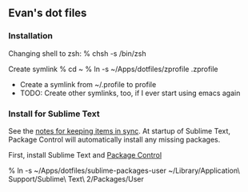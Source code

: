 ## Evan's dot files

### Installation

Changing shell to zsh:
% chsh -s /bin/zsh

Create symlink
% cd ~
% ln -s ~/Apps/dotfiles/zprofile .zprofile


* Create a symlink from ~/.profile to profile
* TODO: Create other symlinks, too, if I ever start using emacs again
 
### Install for Sublime Text

See the [notes for keeping items in sync](https://packagecontrol.io/docs/syncing). At startup of Sublime Text,
Package Control will automatically install any missing packages.

First, install Sublime Text and [Package Control](https://packagecontrol.io/installation#st2)

% ln -s ~/Apps/dotfiles/sublime-packages-user ~/Library/Application\ Support/Sublime\ Text\ 2/Packages/User
